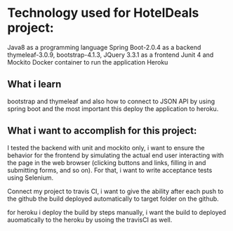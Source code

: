 
# Technology used for HotelDeals project:

Java8 as a programming language
Spring Boot-2.0.4 as a backend
thymeleaf-3.0.9, bootstrap-4.1.3, JQuery 3.3.1 as a frontend
Junit 4 and Mockito
Docker container to run the application
Heroku

## What i learn

bootstrap and thymeleaf and also how to connect to JSON API by using spring boot and the most important this deploy the application to heroku.


## What i want to accomplish for this project:

I tested the backend with unit and mockito only, i want to ensure the behavior for the frontend by simulating the actual
end user interacting with the page in the web browser (clicking buttons and links,
filling in and submitting forms, and so on). For that, i want to write acceptance tests using
Selenium.

Connect my project to travis CI, i want to give the ability after each push to the github the build deployed automatically to target folder on the github.

for heroku i deploy the build by steps manually, i want the build to deployed auomatically to the heroku by usoing the travisCI as well.










